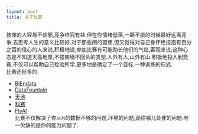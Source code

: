 ```yaml
---
layout: post
title: 关于比赛
---
```

技痒的人容易不信邪,竞争终究有益.但在你情绪低落,一蹶不振的时候最好远离竞争,去思考人生的意义比较好.对于那些闲的蛋疼,但又觉得对自己身怀绝技抱有百分之百的信心的人来说,积极地说,参加比赛有可能助长他们的气焰,客观来说,这种心态是不知道天高地厚,不撞南墙不回头的类型.人外有人,山外有山.积极地投入到竞赛,不仅可以帮助自己检验所学,更多地是确定了一个目标,一种训练的形式.  
比赛还挺多的
- [BiEndata](https://biendata.com)
- [DataFountain](https://www.datafountain.cn)
- [天池](https://tianchi.aliyun.com/home/)
- [科赛](https://www.kesci.com) 
- [FlyAI](https://www.flyai.com/)  
比赛不仅解决了你`以为`的数据不够的问题,环境的问题,劲往哪儿处使的问题.唯一欠缺的是你的能力问题了.




